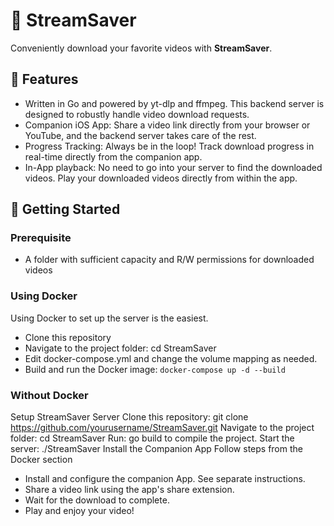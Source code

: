 # 🎥 StreamSaver
Conveniently download your favorite videos with **StreamSaver**. 

## 🌟 Features
- Written in Go and powered by yt-dlp and ffmpeg. This backend server is designed to robustly handle video download requests.
- Companion iOS App: Share a video link directly from your browser or YouTube, and the backend server takes care of the rest.
- Progress Tracking: Always be in the loop! Track download progress in real-time directly from the companion app.
- In-App playback: No need to go into your server to find the downloaded videos. Play your downloaded videos directly from within the app.

## 🚀 Getting Started

### Prerequisite
- A folder with sufficient capacity and R/W permissions for downloaded videos
### Using Docker
Using Docker to set up the server is the easiest. 
- Clone this repository
- Navigate to the project folder: cd StreamSaver
- Edit docker-compose.yml and change the volume mapping as needed. 
- Build and run the Docker image: `docker-compose up -d --build`

### Without Docker
Setup StreamSaver Server
Clone this repository: git clone https://github.com/yourusername/StreamSaver.git
Navigate to the project folder: cd StreamSaver
Run: go build to compile the project.
Start the server: ./StreamSaver
Install the Companion App
Follow steps from the Docker section


- Install and configure the companion App. See separate instructions. 
- Share a video link using the app's share extension.
- Wait for the download to complete.
- Play and enjoy your video!